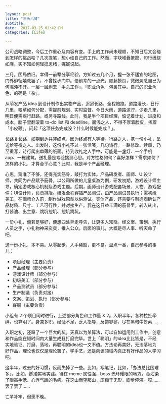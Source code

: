 ```yaml
---

layout: post
title: "三头六臂"
subtitle:
date:  2017-03-25 01:42 PM
categories: [Life]

---
```




公司战略调整，今后工作重心及内容有变。手上的工作尚未理顺，不知日后又会碰到怎样的挑战哈？几次提笔，想小结自己的工作。然而，字块堆叠繁密，句行缠绕如麻，实不知如何轻捻思绪，娓娓说起。

三月，困局依旧。幸得一前辈分享经验，方知过去几个月，握一张不适宜的地图，门外徘徊嬉戏罢了，不曾探步门中。借前辈的一点光，顺藤摸瓜，微微洞悉自己为何混沌不开。一层一层剥去「手头工作」，「职业角色」包裹其中。自己的职业角色，的确是「杂」。  

从萌发产品 idea 到设计制作出实物产品，迢迢长路，全程陪跑。道路漫长，日行几里，粮草如何分配，需提前规划、实时监督。今日大雨，道路泥泞，少走几里，明日便需疾行赶路，或另寻路线。此时，我是半个项目经理，惦记着计划、进度和成本，脑子里翻滚着 to-do list 和 deadline。面浅之人，不得不厚着脸皮，挥着「小皮鞭」，问起「这项任务完成没？什么时候能完成？」。

长路复长路，如期到达并非终点，因为终点有人等待。行路之人，携一份小礼，呈送给等待之人。出发时，这份小礼不过一张信笺，几句诗行。一路修改、续章，乃至重写，诗行爬出单薄的纸面。待到收礼之人手中，可能是一盏灯、一个手机app、一栋建筑。送礼最是考验揣测心思。对方性格如何？喜好怎样？需求如何？怎样的小礼，才算合乎心意？此时，我是半个产品经理。

心思，猜准了不够，还得充实筋骨，敲打为实体。产品研发者、画师、UI设计师，共同为产品赋予筋骨。以公司所做的儿童桌游为例，研发初期，游戏设计师主导，确定游戏核心机制及游戏主题。后期，画师设计游戏配套场景、人物、游戏配件；UI设计师，负责排版。研发全程穿插产品测试，由产品测试员执行；需初级美工，在画师介入前，制作游戏原型以供测试。实体产品，还需要与制造商确认产品材质、尺寸、工艺可行性，并对接生产。我在这日益丰满的筋骨里，转入转出，打酱油、出主意、跳坑挖坑、挖坑跳坑。

一份小礼，倘若足够好，便想四处奔走呼告，让更多人知晓。经文案、策划、执行人员之手，小礼物神采奕奕，推入公众。后面的事儿，大概是尽人事、听天命了吧。

送一份小礼，本不易。从零起步，人手稀缺，更不易。盘点一番，自己参与的事儿：   

  



- 项目经理（主要负责）  
- 产品经理（部分参与）  
- 游戏设计师（部分参与）   
- 初级美工（部分参与）  
- 产品测试员（部分参与）  
- 生产制造（负责对接）  
- 文案、策划、执行（部分参与）  
- 客服（主要负责）  




小组有 2 个项目同时进行，上述部分角色和工作量 X 2。入职半年，各种拉扯牵绊，也算明了。身兼多职，经验不足，乏人指导，反馈寥寥，尽在黑暗中摸索……



入职之初，还踩了一个巨大的坑。天真以为某算法，可以自如运用到工作中，创意和作品能在短时间内大量生成且打磨完毕。世上「聪明」的idea比比皆是，不经实地验证、打磨、落地，再聪明的idea也一文不值。方法论再美好，无法落地为好作品，理论也仅仅是理论罢了。学手艺，还是向该领域内真正有好作品的人学习吧。



这半年，过去的好习惯，反而失掉了一些。比如，写笔记，比如，「办法总比困难多」，比如，脚踏实地实践。待在 meme 属性强，boss 光环耀眼的地方，竟沾染了眼高手低、心浮气躁的毛病。在这山而望那山，压抑于无形，脚步停滞。哎……罢了罢了……



亡羊补牢，但愿不晚。













